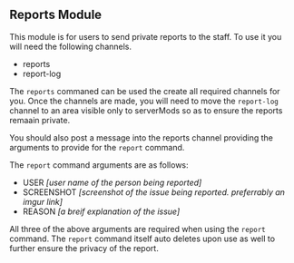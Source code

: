 ## Reports Module
This module is for users to send private reports to the staff. To use it you will need the following channels.

 - reports
 - report-log


The `reports` commaned can be used the create all required channels for you. Once the channels are made, you will need to move the `report-log` channel to an area visible only to serverMods so as to ensure  the reports remaain private.

You should also post a message into the reports channel providing the arguments to provide for the `report` command.

The `report` command arguments are as follows:

- USER *[user name of the person being reported]*
- SCREENSHOT *[screenshot of the issue being reported. preferrably an imgur link]*
- REASON *[a breif explanation of the issue]*


All three of the above arguments are required when using the `report` command. The `report` command itself auto deletes upon use as well to further ensure the privacy of the report.